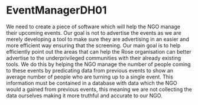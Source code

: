 # EventManagerDH01

We need to create a piece of software which will help the NGO manage their upcoming events. Our goal is not to advertise the events as we are merely developing a tool to make sure they are advertising in an easier and more efficient way ensuring that the screening. Our main goal is to help efficiently point out the areas that can help the Rose organisation can better advertise to the underprivileged communities with their already existing tools. We do this by helping the NGO manage the number of people coming to these events by predicating data from previous events to show an average number of people who are turning up to a single event. This information must be contained in a database with data which the NGO would a gained from previous events, this meaning we are not collecting the data ourselves making it more truthful and accurate to our NGO.
